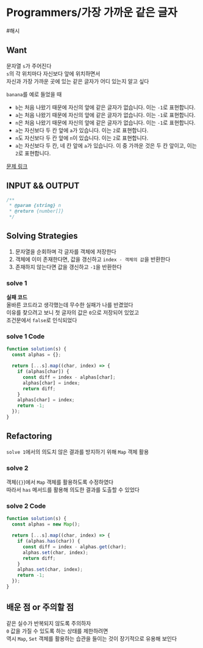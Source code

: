 # Programmers/가장 가까운 같은 글자

#해시

## Want

문자열 `s`가 주어진다  
`s`의 각 위치마다 자신보다 앞에 위치하면서  
자신과 가장 가까운 곳에 있는 같은 글자가 어디 있는지 알고 싶다

`banana`를 예로 들었을 때

- `b`는 처음 나왔기 때문에 자신의 앞에 같은 글자가 없습니다. 이는 `-1`로 표현합니다.
- `a`는 처음 나왔기 때문에 자신의 앞에 같은 글자가 없습니다. 이는 `-1`로 표현합니다.
- `n`은 처음 나왔기 때문에 자신의 앞에 같은 글자가 없습니다. 이는 `-1`로 표현합니다.
- `a`는 자신보다 두 칸 앞에 `a`가 있습니다. 이는 `2`로 표현합니다.
- `n`도 자신보다 두 칸 앞에 `n`이 있습니다. 이는 `2`로 표현합니다.
- `a`는 자신보다 두 칸, 네 칸 앞에 `a`가 있습니다. 이 중 가까운 것은 두 칸 앞이고, 이는 `2`로 표현합니다.

[문제 링크](https://school.programmers.co.kr/learn/courses/30/lessons/142086)

## INPUT && OUTPUT

```js
/**
 * @param {string} n
 * @return {number[]}
 */
```

## Solving Strategies

1. 문자열을 순회하며 각 글자를 객체에 저장한다
2. 객체에 이미 존재한다면, 값을 갱신하고 `index - 객체의 값`을 반환한다
3. 존재하지 않는다면 값을 갱신하고 `-1`을 반환한다

### solve 1

**실패 코드**  
올바른 코드라고 생각했는데 무수한 실패가 나를 반겼었다  
이유를 찾으려고 보니 첫 글자의 값은 `0`으로 저장되어 있었고  
조건문에서 `false`로 인식되었다

### solve 1 Code

```js
function solution(s) {
  const alphas = {};

  return [...s].map((char, index) => {
    if (alphas[char]) {
      const diff = index - alphas[char];
      alphas[char] = index;
      return diff;
    }
    alphas[char] = index;
    return -1;
  });
}
```

## Refactoring

`solve 1`에서의 의도치 않은 결과를 방지하기 위해 `Map` 객체 활용

### solve 2

객체(`{}`)에서 `Map` 객체를 활용하도록 수정하였다  
따라서 `has` 메서드를 활용해 의도한 결과를 도출할 수 있었다

### solve 2 Code

```js
function solution(s) {
  const alphas = new Map();

  return [...s].map((char, index) => {
    if (alphas.has(char)) {
      const diff = index - alphas.get(char);
      alphas.set(char, index);
      return diff;
    }
    alphas.set(char, index);
    return -1;
  });
}
```

## 배운 점 or 주의할 점

같은 실수가 반복되지 않도록 주의하자  
`0` 값을 가질 수 있도록 하는 상태를 제한하려면  
역시 `Map`, `Set` 객체를 활용하는 습관을 들이는 것이 장기적으로 유용해 보인다
